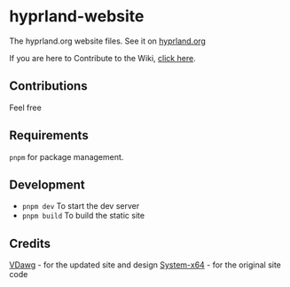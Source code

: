 # hyprland-website

The hyprland.org website files. See it on [hyprland.org](https://hyprland.org)

If you are here to Contribute to the Wiki, [click here](https://github.com/hyprwm/hyprland-wiki).

## Contributions

Feel free

## Requirements

`pnpm` for package management.

## Development

- `pnpm dev` To start the dev server
- `pnpm build` To build the static site

## Credits

[VDawg](https://github.com/Visual-Dawg) - for the updated site and design
[System-x64](https://github.com/System-x64) - for the original site code
